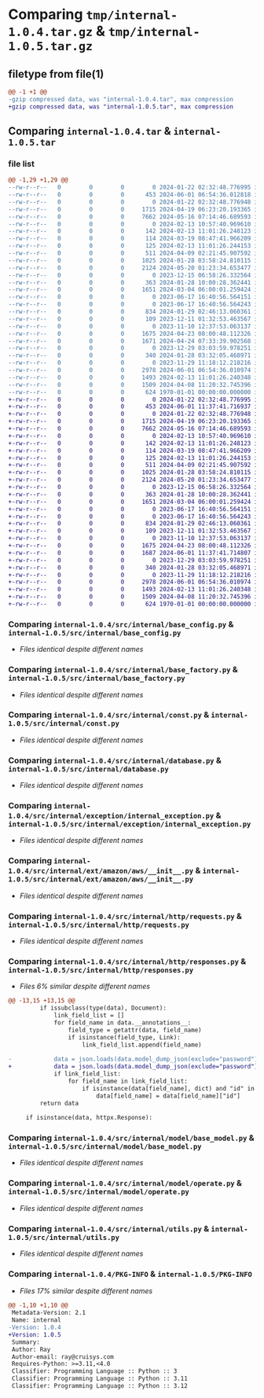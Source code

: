 # Comparing `tmp/internal-1.0.4.tar.gz` & `tmp/internal-1.0.5.tar.gz`

## filetype from file(1)

```diff
@@ -1 +1 @@
-gzip compressed data, was "internal-1.0.4.tar", max compression
+gzip compressed data, was "internal-1.0.5.tar", max compression
```

## Comparing `internal-1.0.4.tar` & `internal-1.0.5.tar`

### file list

```diff
@@ -1,29 +1,29 @@
--rw-r--r--   0        0        0        0 2024-01-22 02:32:48.776995 internal-1.0.4/README.md
--rw-r--r--   0        0        0      453 2024-06-01 06:54:36.012818 internal-1.0.4/pyproject.toml
--rw-r--r--   0        0        0        0 2024-01-22 02:32:48.776948 internal-1.0.4/src/internal/__init__.py
--rw-r--r--   0        0        0     1715 2024-04-19 06:23:20.193365 internal-1.0.4/src/internal/base_config.py
--rw-r--r--   0        0        0     7662 2024-05-16 07:14:46.689593 internal-1.0.4/src/internal/base_factory.py
--rw-r--r--   0        0        0        0 2024-02-13 10:57:40.969610 internal-1.0.4/src/internal/common_enum/__init__.py
--rw-r--r--   0        0        0      142 2024-02-13 11:01:26.248123 internal-1.0.4/src/internal/common_enum/contact_type.py
--rw-r--r--   0        0        0      114 2024-03-19 08:47:41.966209 internal-1.0.4/src/internal/common_enum/event_type.py
--rw-r--r--   0        0        0      125 2024-02-13 11:01:26.244153 internal-1.0.4/src/internal/common_enum/operator_type.py
--rw-r--r--   0        0        0      511 2024-04-09 02:21:45.907592 internal-1.0.4/src/internal/common_enum/service_ticket_event_trigger_type.py
--rw-r--r--   0        0        0     1025 2024-01-28 03:58:24.810115 internal-1.0.4/src/internal/const.py
--rw-r--r--   0        0        0     2124 2024-05-20 01:23:34.653477 internal-1.0.4/src/internal/database.py
--rw-r--r--   0        0        0        0 2023-12-15 06:58:26.332564 internal-1.0.4/src/internal/exception/__init__.py
--rw-r--r--   0        0        0      363 2024-01-28 10:00:28.362441 internal-1.0.4/src/internal/exception/base_exception.py
--rw-r--r--   0        0        0     1651 2024-03-04 06:00:01.259424 internal-1.0.4/src/internal/exception/internal_exception.py
--rw-r--r--   0        0        0        0 2023-06-17 16:40:56.564151 internal-1.0.4/src/internal/ext/__init__.py
--rw-r--r--   0        0        0        0 2023-06-17 16:40:56.564243 internal-1.0.4/src/internal/ext/amazon/__init__.py
--rw-r--r--   0        0        0      834 2024-01-29 02:46:13.060361 internal-1.0.4/src/internal/ext/amazon/aws/__init__.py
--rw-r--r--   0        0        0      109 2023-12-11 01:32:53.463567 internal-1.0.4/src/internal/ext/amazon/aws/const.py
--rw-r--r--   0        0        0        0 2023-11-10 12:37:53.063137 internal-1.0.4/src/internal/http/__init__.py
--rw-r--r--   0        0        0     1675 2024-04-23 08:00:48.112326 internal-1.0.4/src/internal/http/requests.py
--rw-r--r--   0        0        0     1671 2024-04-24 07:33:39.902568 internal-1.0.4/src/internal/http/responses.py
--rw-r--r--   0        0        0        0 2023-12-29 03:03:59.978251 internal-1.0.4/src/internal/interface/__init__.py
--rw-r--r--   0        0        0      340 2024-01-28 03:32:05.468971 internal-1.0.4/src/internal/interface/base_interface.py
--rw-r--r--   0        0        0        0 2023-11-29 11:18:12.218216 internal-1.0.4/src/internal/model/__init__.py
--rw-r--r--   0        0        0     2978 2024-06-01 06:54:36.010974 internal-1.0.4/src/internal/model/base_model.py
--rw-r--r--   0        0        0     1493 2024-02-13 11:01:26.240348 internal-1.0.4/src/internal/model/operate.py
--rw-r--r--   0        0        0     1509 2024-04-08 11:20:32.745396 internal-1.0.4/src/internal/utils.py
--rw-r--r--   0        0        0      624 1970-01-01 00:00:00.000000 internal-1.0.4/PKG-INFO
+-rw-r--r--   0        0        0        0 2024-01-22 02:32:48.776995 internal-1.0.5/README.md
+-rw-r--r--   0        0        0      453 2024-06-01 11:37:41.716937 internal-1.0.5/pyproject.toml
+-rw-r--r--   0        0        0        0 2024-01-22 02:32:48.776948 internal-1.0.5/src/internal/__init__.py
+-rw-r--r--   0        0        0     1715 2024-04-19 06:23:20.193365 internal-1.0.5/src/internal/base_config.py
+-rw-r--r--   0        0        0     7662 2024-05-16 07:14:46.689593 internal-1.0.5/src/internal/base_factory.py
+-rw-r--r--   0        0        0        0 2024-02-13 10:57:40.969610 internal-1.0.5/src/internal/common_enum/__init__.py
+-rw-r--r--   0        0        0      142 2024-02-13 11:01:26.248123 internal-1.0.5/src/internal/common_enum/contact_type.py
+-rw-r--r--   0        0        0      114 2024-03-19 08:47:41.966209 internal-1.0.5/src/internal/common_enum/event_type.py
+-rw-r--r--   0        0        0      125 2024-02-13 11:01:26.244153 internal-1.0.5/src/internal/common_enum/operator_type.py
+-rw-r--r--   0        0        0      511 2024-04-09 02:21:45.907592 internal-1.0.5/src/internal/common_enum/service_ticket_event_trigger_type.py
+-rw-r--r--   0        0        0     1025 2024-01-28 03:58:24.810115 internal-1.0.5/src/internal/const.py
+-rw-r--r--   0        0        0     2124 2024-05-20 01:23:34.653477 internal-1.0.5/src/internal/database.py
+-rw-r--r--   0        0        0        0 2023-12-15 06:58:26.332564 internal-1.0.5/src/internal/exception/__init__.py
+-rw-r--r--   0        0        0      363 2024-01-28 10:00:28.362441 internal-1.0.5/src/internal/exception/base_exception.py
+-rw-r--r--   0        0        0     1651 2024-03-04 06:00:01.259424 internal-1.0.5/src/internal/exception/internal_exception.py
+-rw-r--r--   0        0        0        0 2023-06-17 16:40:56.564151 internal-1.0.5/src/internal/ext/__init__.py
+-rw-r--r--   0        0        0        0 2023-06-17 16:40:56.564243 internal-1.0.5/src/internal/ext/amazon/__init__.py
+-rw-r--r--   0        0        0      834 2024-01-29 02:46:13.060361 internal-1.0.5/src/internal/ext/amazon/aws/__init__.py
+-rw-r--r--   0        0        0      109 2023-12-11 01:32:53.463567 internal-1.0.5/src/internal/ext/amazon/aws/const.py
+-rw-r--r--   0        0        0        0 2023-11-10 12:37:53.063137 internal-1.0.5/src/internal/http/__init__.py
+-rw-r--r--   0        0        0     1675 2024-04-23 08:00:48.112326 internal-1.0.5/src/internal/http/requests.py
+-rw-r--r--   0        0        0     1687 2024-06-01 11:37:41.714807 internal-1.0.5/src/internal/http/responses.py
+-rw-r--r--   0        0        0        0 2023-12-29 03:03:59.978251 internal-1.0.5/src/internal/interface/__init__.py
+-rw-r--r--   0        0        0      340 2024-01-28 03:32:05.468971 internal-1.0.5/src/internal/interface/base_interface.py
+-rw-r--r--   0        0        0        0 2023-11-29 11:18:12.218216 internal-1.0.5/src/internal/model/__init__.py
+-rw-r--r--   0        0        0     2978 2024-06-01 06:54:36.010974 internal-1.0.5/src/internal/model/base_model.py
+-rw-r--r--   0        0        0     1493 2024-02-13 11:01:26.240348 internal-1.0.5/src/internal/model/operate.py
+-rw-r--r--   0        0        0     1509 2024-04-08 11:20:32.745396 internal-1.0.5/src/internal/utils.py
+-rw-r--r--   0        0        0      624 1970-01-01 00:00:00.000000 internal-1.0.5/PKG-INFO
```

### Comparing `internal-1.0.4/src/internal/base_config.py` & `internal-1.0.5/src/internal/base_config.py`

 * *Files identical despite different names*

### Comparing `internal-1.0.4/src/internal/base_factory.py` & `internal-1.0.5/src/internal/base_factory.py`

 * *Files identical despite different names*

### Comparing `internal-1.0.4/src/internal/const.py` & `internal-1.0.5/src/internal/const.py`

 * *Files identical despite different names*

### Comparing `internal-1.0.4/src/internal/database.py` & `internal-1.0.5/src/internal/database.py`

 * *Files identical despite different names*

### Comparing `internal-1.0.4/src/internal/exception/internal_exception.py` & `internal-1.0.5/src/internal/exception/internal_exception.py`

 * *Files identical despite different names*

### Comparing `internal-1.0.4/src/internal/ext/amazon/aws/__init__.py` & `internal-1.0.5/src/internal/ext/amazon/aws/__init__.py`

 * *Files identical despite different names*

### Comparing `internal-1.0.4/src/internal/http/requests.py` & `internal-1.0.5/src/internal/http/requests.py`

 * *Files identical despite different names*

### Comparing `internal-1.0.4/src/internal/http/responses.py` & `internal-1.0.5/src/internal/http/responses.py`

 * *Files 6% similar despite different names*

```diff
@@ -13,15 +13,15 @@
         if issubclass(type(data), Document):
             link_field_list = []
             for field_name in data.__annotations__:
                 field_type = getattr(data, field_name)
                 if isinstance(field_type, Link):
                     link_field_list.append(field_name)
 
-            data = json.loads(data.model_dump_json(exclude="password"))
+            data = json.loads(data.model_dump_json(exclude="password"), by_alias=False)
             if link_field_list:
                 for field_name in link_field_list:
                     if isinstance(data[field_name], dict) and "id" in data[field_name].keys():
                         data[field_name] = data[field_name]["id"]
         return data
 
     if isinstance(data, httpx.Response):
```

### Comparing `internal-1.0.4/src/internal/model/base_model.py` & `internal-1.0.5/src/internal/model/base_model.py`

 * *Files identical despite different names*

### Comparing `internal-1.0.4/src/internal/model/operate.py` & `internal-1.0.5/src/internal/model/operate.py`

 * *Files identical despite different names*

### Comparing `internal-1.0.4/src/internal/utils.py` & `internal-1.0.5/src/internal/utils.py`

 * *Files identical despite different names*

### Comparing `internal-1.0.4/PKG-INFO` & `internal-1.0.5/PKG-INFO`

 * *Files 17% similar despite different names*

```diff
@@ -1,10 +1,10 @@
 Metadata-Version: 2.1
 Name: internal
-Version: 1.0.4
+Version: 1.0.5
 Summary: 
 Author: Ray
 Author-email: ray@cruisys.com
 Requires-Python: >=3.11,<4.0
 Classifier: Programming Language :: Python :: 3
 Classifier: Programming Language :: Python :: 3.11
 Classifier: Programming Language :: Python :: 3.12
```


